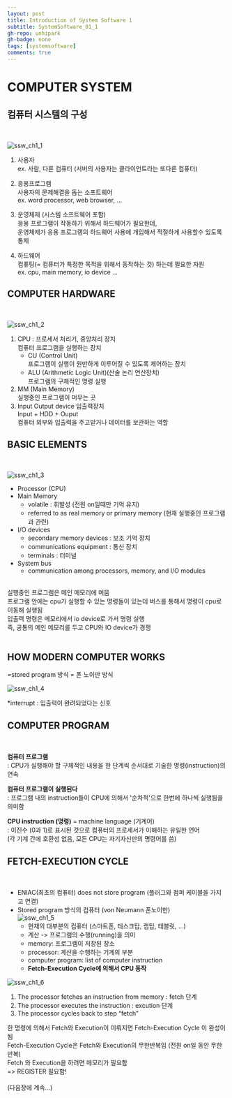 ```yaml
---
layout: post
title: Introduction of System Software 1
subtitle: SystemSoftware_01_1
gh-repo: unhipark
gh-badge: none
tags: [systemsoftware]
comments: true
---
```



# COMPUTER SYSTEM
## 컴퓨터 시스템의 구성
<BR/>

![ssw_ch1_1](https://user-images.githubusercontent.com/63347989/135997131-1df940a8-f5a9-46b4-93d6-c531f0c87a88.PNG)

1. 사용자<br/>
ex. 사람, 다른 컴퓨터 (서버의 사용자는 클라이언트라는 또다른 컴퓨터)

2. 응용프로그램<br/>
사용자의 문제해결을 돕는 소프트웨어 <br/>
ex. word processor, web browser, ...

3. 운영체제 (시스템 소프트웨어 포함)<br/>
응용 프로그램이 작동하기 위해서 하드웨어가 필요한데,<br/> 
운영체제가 응용 프로그램의 하드웨어 사용에 개입해서 적절하게 사용할수 있도록 통제

4. 하드웨어<br/>
컴퓨팅(= 컴퓨터가 특정한 목적을 위해서 동작하는 것) 하는데 필요한 자원<br/>
ex. cpu, main memory, io device ...

## COMPUTER HARDWARE
<br/>

![ssw_ch1_2](https://user-images.githubusercontent.com/63347989/135997576-e204529a-0753-4aed-914f-36c6e07d81d7.PNG)


1. CPU : 프로세서 처리기, 중앙처리 장치<br/>
컴퓨터 프로그램을 실행하는 장치<br/>
    - CU (Control Unit) <br/>
    프로그램이 실행이 원만하게 이루어질 수 있도록 제어하는 장치 
    - ALU (Arithmetic Logic Unit)(산술 논리 연산장치) <br/>
    프로그램의 구체적인 명령 실행 
2. MM (Main Memory)<br/>
실행중인 프로그램이 머무는 곳
3. Input Output device 입출력장치 <br/>
Input + HDD + Ouput<br/>
컴퓨터 외부와 입출력을 주고받거나 데이터를 보관하는 역할

## BASIC ELEMENTS
<br/>

![ssw_ch1_3](https://user-images.githubusercontent.com/63347989/135999148-1dca53f8-65ce-4669-a201-74f2b1152bb0.PNG)

- Processor (CPU)
- Main Memory
    - volatile : 휘발성 (전원 on일때만 기억 유지)
    - referred to as real memory or primary memory (현재 실행중인 프로그램과 관련)
- I/O devices
    - secondary memory devices : 보조 기억 장치
    - communications equipment : 통신 장치
    - terminals : 터미널
- System bus
    - communication among processors, memory, and I/O modules

<br/>
실행중인 프로그램은 메인 메모리에 머뭄<br/>
프로그램 안에는 cpu가 실행할 수 있는 명령들이 있는데 버스를 통해서 명령이 cpu로 이동해 실행됨 <br/>
입출력 명령은 메모리에서 io device로 가서 명령 실행<br/>
즉, 공통의 메인 메모리를 두고 CPU와 IO device가 경쟁<br/>
<br/>

## HOW MODERN COMPUTER WORKS
=stored program 방식 = 폰 노이만 방식 <br/>

![ssw_ch1_4](https://user-images.githubusercontent.com/63347989/136001017-6f7fca74-b129-4865-a731-89c430c239cf.PNG)

*interrupt : 입출력이 완려되었다는 신호
<br/>

## COMPUTER PROGRAM
<br/>

__컴퓨터 프로그램__ <br/>
: CPU가 실행해야 할 구체적인 내용을 한 단계씩 순서대로 기술한 명령(instruction)의 연속<br/>

__컴퓨터 프로그램이 실행된다__<br/>
: 프로그램 내의 instruction들이 CPU에 의해서 '순차적'으로 한번에 하나씩 실행됨을 의미함<br/>

__CPU instruction (명령)__ = machine language (기계어)<br/>
: 이진수 (0과 1)로 표시된 것으로 컴퓨터의 프로세서가 이해하는 유일한 언어 <br/>
(각 기계 간에 호환성 없음, 모든 CPU는 자기자신만의 명령어를 씀)
<br/>

## FETCH-EXECUTION CYCLE
<br/>

- ENIAC(최초의 컴퓨터) does not store program (플러그와 점퍼 케이블을 가지고 연결)<br/>
- Stored program 방식의 컴퓨터 (von Neumann 폰노이만) <br/>
![ssw_ch1_5](https://user-images.githubusercontent.com/63347989/136000741-22e20f91-3dd7-4732-9d37-5778e532413b.PNG)
    - 현재의 대부분의 컴퓨터 (스마트폰, 테스크탑, 랩탑, 태블릿, ...)
    - 계산 -> 프로그램의 수행(running)을 의미
    - memory: 프로그램이 저장된 장소
    - processor: 계산을 수행하는 기계의 부분
    - computer program: list of computer instruction
    - __Fetch-Execution Cycle에 의해서 CPU 동작__


![ssw_ch1_6](https://user-images.githubusercontent.com/63347989/136000734-a1cd3e04-7165-41c5-8f15-b86be65d77f9.PNG)

1. The processor fetches an instruction from memory : fetch 단계
2. The processor executes the instruction : excution 단계
3. The processor cycles back to step “fetch”

한 명령에 의해서 Fetch와 Execution이 이뤄지면 Fetch-Execution Cycle 이 완성이 됨<br/>
Fetch-Execution Cycle은 Fetch와 Execution의 무한반복임 (전원 on일 동안 무한반복)<br/>
Fetch 와 Execution을 하려면 메모리가 필요함<br/>
=> REGISTER 필요함! 
<br/>
<br/>
(다음장에 계속...)